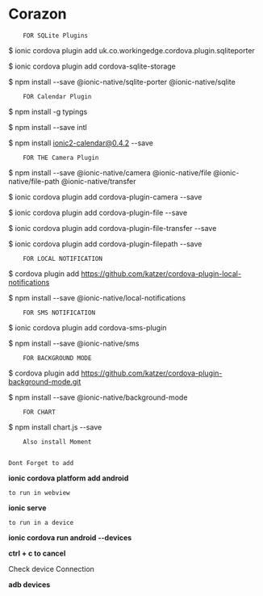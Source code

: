 # Corazon

		

		FOR SQLite Plugins

$ ionic cordova plugin add uk.co.workingedge.cordova.plugin.sqliteporter 

$ ionic cordova plugin add cordova-sqlite-storage 

$ npm install --save @ionic-native/sqlite-porter @ionic-native/sqlite 


		FOR Calendar Plugin

$ npm install -g typings

$ npm install --save intl

$ npm install ionic2-calendar@0.4.2 --save


		FOR THE Camera Plugin

$ npm install --save @ionic-native/camera @ionic-native/file @ionic-native/file-path @ionic-native/transfer

$ ionic cordova  plugin add cordova-plugin-camera --save

$ ionic cordova  plugin add cordova-plugin-file --save

$ ionic cordova  plugin add cordova-plugin-file-transfer --save

$ ionic cordova  plugin add cordova-plugin-filepath --save



		FOR LOCAL NOTIFICATION
$ cordova plugin add https://github.com/katzer/cordova-plugin-local-notifications

$ npm install --save @ionic-native/local-notifications



		FOR SMS NOTIFICATION

$ ionic cordova plugin add cordova-sms-plugin

$ npm install --save @ionic-native/sms



		FOR BACKGROUND MODE

$ cordova plugin add https://github.com/katzer/cordova-plugin-background-mode.git

$ npm install --save @ionic-native/background-mode




		FOR CHART

$ npm install chart.js --save

		Also install Moment


	Dont Forget to add

**ionic cordova platform add android**

	to run in webview

**ionic serve**

	to run in a device

**ionic cordova run android --devices**

**ctrl + c to cancel**

Check device Connection

**adb devices**
